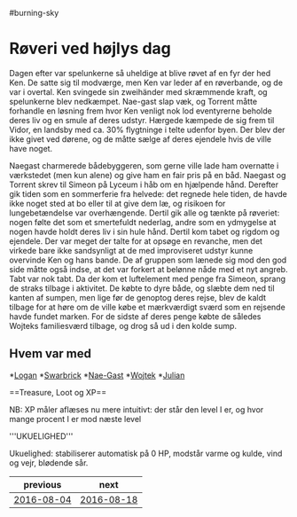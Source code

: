 #burning-sky

# Røveri ved højlys dag 
Dagen efter var spelunkerne så uheldige at blive røvet af en fyr der hed Ken. De satte sig til modværge, men Ken var leder af en røverbande, og de var i overtal. Ken svingede sin zweihänder med skræmmende kraft, og spelunkerne blev nedkæmpet. Nae-gast slap væk, og Torrent måtte forhandle en løsning frem hvor Ken venligt nok lod eventyrerne beholde deres liv og en smule af deres udstyr. Hærgede kæmpede de sig frem til Vidor, en landsby med ca. 30% flygtninge i telte udenfor byen. Der blev der ikke givet ved dørene, og de måtte sælge af deres ejendele hvis de ville have noget.

Naegast charmerede bådebyggeren, som gerne ville lade ham overnatte i værkstedet (men kun alene) og give ham en fair pris på en båd. Naegast og Torrent skrev til Simeon på Lyceum i håb om en hjælpende hånd. Derefter gik tiden som en sommerferie fra helvede: det regnede hele tiden, de havde ikke noget sted at bo eller til at give dem læ, og risikoen for lungebetændelse var overhængende. Dertil gik alle og tænkte på røveriet: nogen følte det som et smertefuldt nederlag, andre som en ydmygelse at nogen havde holdt deres liv i sin hule hånd. Dertil kom tabet og rigdom og ejendele. Der var meget der talte for at opsøge en revanche, men det virkede bare ikke sandsynligt at de med improviseret udstyr kunne overvinde Ken og hans bande. De af gruppen som lænede sig mod den god side måtte også indse, at det var forkert at belønne nåde med et nyt angreb. Tabt var nok tabt. Da der kom et luftelement med penge fra Simeon, sprang de straks tilbage i aktivitet. De købte to dyre både, og slæbte dem ned til kanten af sumpen, men lige før de genoptog deres rejse, blev de kaldt tilbage for at høre om de ville købe et mærkværdigt sværd som en rejsende havde fundet marken. For de sidste af deres penge købte de således Wojteks familiesværd tilbage, og drog så ud i den kolde sump.

## Hvem var med
*[Logan](./Logan.md)
*[Swarbrick](./Swarbrick%20Everwood.md)
*[Nae-Gast](./Nae-Gast%20Oldknist.md)
*[Wojtek](./Wojtek.md)
*[Julian](./Julian%20Assasinge.md)

==Treasure, Loot og XP==


NB: XP måler aflæses nu mere intuitivt: der står den level I er, og hvor mange procent I er mod næste level



'''UKUELIGHED'''

Ukuelighed: stabiliserer automatisk på 0 HP, modstår varme og kulde, vind og vejr, blødende sår.

| previous | next |
| --- | --- |
| [2016-08-04](./2016-08-04.md) | [2016-08-18](./2016-08-18.md) |
